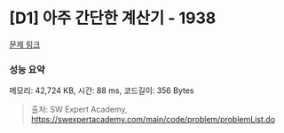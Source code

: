 # [D1] 아주 간단한 계산기 - 1938 

[문제 링크](https://swexpertacademy.com/main/code/problem/problemDetail.do?contestProbId=AV5PjsYKAMIDFAUq) 

### 성능 요약

메모리: 42,724 KB, 시간: 88 ms, 코드길이: 356 Bytes



> 출처: SW Expert Academy, https://swexpertacademy.com/main/code/problem/problemList.do